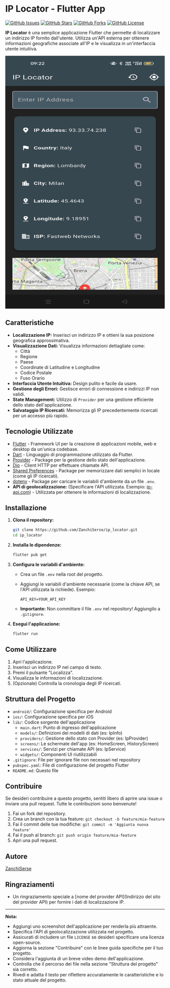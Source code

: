 # IP Locator - Flutter App

[![GitHub Issues](https://img.shields.io/github/issues/ZanchiSerse/ip_locator)](https://github.com/ZanchiSerse/ip_locator/issues)
[![GitHub Stars](https://img.shields.io/github/stars/ZanchiSerse/ip_locator)](https://github.com/ZanchiSerse/ip_locator/stargazers)
[![GitHub Forks](https://img.shields.io/github/forks/ZanchiSerse/ip_locator)](https://github.com/ZanchiSerse/ip_locator/network)
[![GitHub License](https://img.shields.io/github/license/ZanchiSerse/ip_locator)](https://github.com/ZanchiSerse/ip_locator/blob/main/LICENSE) <!-- Aggiungi se hai una licenza -->

**IP Locator** è una semplice applicazione Flutter che permette di localizzare un indirizzo IP fornito dall'utente.  Utilizza un'API esterna per ottenere informazioni geografiche associate all'IP e le visualizza in un'interfaccia utente intuitiva.
<div align="center">
  <img src="ip_locator_app.jpg"width="600" height="800">
</div>

## Caratteristiche

*   **Localizzazione IP:** Inserisci un indirizzo IP e ottieni la sua posizione geografica approssimativa.
*   **Visualizzazione Dati:** Visualizza informazioni dettagliate come:
    *   Città
    *   Regione
    *   Paese
    *   Coordinate di Latitudine e Longitudine
    *   Codice Postale
    *   Fuso Orario
*   **Interfaccia Utente Intuitiva:** Design pulito e facile da usare.
*   **Gestione degli Errori:** Gestisce errori di connessione e indirizzi IP non validi.
*   **State Management:** Utilizzo di `Provider` per una gestione efficiente dello stato dell'applicazione.
*   **Salvataggio IP Ricercati:** Memorizza gli IP precedentemente ricercati per un accesso più rapido.

## Tecnologie Utilizzate

*   [Flutter](https://flutter.dev/) - Framework UI per la creazione di applicazioni mobile, web e desktop da un'unica codebase.
*   [Dart](https://dart.dev/) - Linguaggio di programmazione utilizzato da Flutter.
*   [Provider](https://pub.dev/packages/provider) - Package per la gestione dello stato dell'applicazione.
*   [Dio](https://pub.dev/packages/dio) - Client HTTP per effettuare chiamate API.
*   [Shared Preferences](https://pub.dev/packages/shared_preferences) - Package per memorizzare dati semplici in locale (come gli IP ricercati).
*   [dotenv](https://pub.dev/packages/flutter_dotenv) - Package per caricare le variabili d'ambiente da un file `.env`.
*   **API di geolocalizzazione:** (Specificare l'API utilizzata. Esempio:  [ip-api.com](https://www.ip-api.com/))  - Utilizzata per ottenere le informazioni di localizzazione.

## Installazione

1.  **Clona il repository:**

    ```bash
    git clone https://github.com/ZanchiSerse/ip_locator.git
    cd ip_locator
    ```

2.  **Installa le dipendenze:**

    ```bash
    flutter pub get
    ```

3.  **Configura le variabili d'ambiente:**

    *   Crea un file `.env` nella root del progetto.
    *   Aggiungi le variabili d'ambiente necessarie (come la chiave API, se l'API utilizzata la richiede). Esempio:

        ```
        API_KEY=YOUR_API_KEY
        ```

    *   **Importante:** Non committare il file `.env` nel repository! Aggiungilo a `.gitignore`.

4.  **Esegui l'applicazione:**

    ```bash
    flutter run
    ```

## Come Utilizzare

1.  Apri l'applicazione.
2.  Inserisci un indirizzo IP nel campo di testo.
3.  Premi il pulsante "Localizza".
4.  Visualizza le informazioni di localizzazione.
5.  (Opzionale) Controlla la cronologia degli IP ricercati.

## Struttura del Progetto

*   `android/`: Configurazione specifica per Android
*   `ios/`: Configurazione specifica per iOS
*   `lib/`: Codice sorgente dell'applicazione
    *   `main.dart`: Punto di ingresso dell'applicazione
    *   `models/`: Definizioni dei modelli di dati (es: IpInfo)
    *   `providers/`: Gestione dello stato con Provider (es: IpProvider)
    *   `screens/`: Le schermate dell'app (es: HomeScreen, HistoryScreen)
    *   `services/`: Servizi per chiamate API (es: IpService)
    *   `widgets/`: Componenti UI riutilizzabili
*   `.gitignore`: File per ignorare file non necessari nel repository
*   `pubspec.yaml`: File di configurazione del progetto Flutter
*   `README.md`: Questo file

## Contribuire

Se desideri contribuire a questo progetto, sentiti libero di aprire una issue o inviare una pull request. Tutte le contribuzioni sono benvenute!

1.  Fai un fork del repository.
2.  Crea un branch con la tua feature: `git checkout -b feature/mia-feature`
3.  Fai il commit delle tue modifiche: `git commit -m 'Aggiunta nuova feature'`
4.  Fai il push al branch: `git push origin feature/mia-feature`
5.  Apri una pull request.


## Autore

[ZanchiSerse](https://github.com/ZanchiSerse)

## Ringraziamenti

*   Un ringraziamento speciale a [nome del provider API](Indirizzo del sito del provider API) per fornire i dati di localizzazione IP.

---

**Nota:**

*   Aggiungi uno screenshot dell'applicazione per renderla più attraente.
*   Specifica l'API di geolocalizzazione utilizzata nel progetto.
*   Assicurati di includere un file `LICENSE` se desideri specificare una licenza open-source.
*   Aggiorna la sezione "Contribuire" con le linee guida specifiche per il tuo progetto.
*   Considera l'aggiunta di un breve video demo dell'applicazione.
*   Controlla che il percorso dei file nella sezione "Struttura del progetto" sia corretto.
*   Rivedi e adatta il testo per riflettere accuratamente le caratteristiche e lo stato attuale del progetto.
